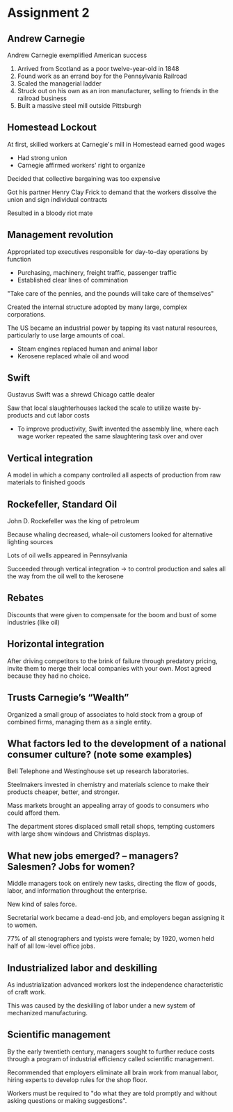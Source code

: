 # Assignment 2

## Andrew Carnegie

Andrew Carnegie exemplified American success

1. Arrived from Scotland as a poor twelve-year-old in 1848
2. Found work as an errand boy for the Pennsylvania Railroad
3. Scaled the managerial ladder
4. Struck out on his own as an iron manufacturer, selling to friends in the
   railroad business
5. Built a massive steel mill outside Pittsburgh

## Homestead Lockout

At first, skilled workers at Carnegie's mill in Homestead earned good wages
- Had strong union
- Carnegie affirmed workers' right to organize

Decided that collective bargaining was too expensive

Got his partner Henry Clay Frick to demand that the workers dissolve the union
and sign individual contracts

Resulted in a bloody riot mate

## Management revolution

Appropriated top executives responsible for day-to-day operations by function
- Purchasing, machinery, freight traffic, passenger traffic
- Established clear lines of commination

"Take care of the pennies, and the pounds will take care of themselves"

Created the internal structure adopted by many large, complex corporations.

The US became an industrial power by tapping its vast natural resources,
particularly to use large amounts of coal.
- Steam engines replaced human and animal labor
- Kerosene replaced whale oil and wood

## Swift

Gustavus Swift was a shrewd Chicago cattle dealer

Saw that local slaughterhouses lacked the scale to utilize waste by-products
and cut labor costs
- To improve productivity, Swift invented the assembly line, where each wage
  worker repeated the same slaughtering task over and over

## Vertical integration

A model in which a company controlled all aspects of production from raw
materials to finished goods

## Rockefeller, Standard Oil

John D. Rockefeller was the king of petroleum

Because whaling decreased, whale-oil customers looked for alternative lighting
sources

Lots of oil wells appeared in Pennsylvania

Succeeded through vertical integration -> to control production and sales all
the way from the oil well to the kerosene

## Rebates

Discounts that were given to compensate for the boom and bust of some
industries (like oil)

## Horizontal integration

After driving competitors to the brink of failure through predatory pricing,
invite them to merge their local companies with your own. Most agreed because
they had no choice.

## Trusts Carnegie’s “Wealth”

Organized a small group of associates to hold stock from a group of combined
firms, managing them as a single entity.

## What factors led to the development of a national consumer culture? (note some examples)

Bell Telephone and Westinghouse set up research laboratories.

Steelmakers invested in chemistry and materials science to make their products
cheaper, better, and stronger.

Mass markets brought an appealing array of goods to consumers who could afford
them.

The department stores displaced small retail shops, tempting customers with
large show windows and Christmas displays.

## What new jobs emerged? – managers? Salesmen? Jobs for women?

Middle managers took on entirely new tasks, directing the flow of goods, labor,
and information throughout the enterprise.

New kind of sales force.

Secretarial work became a dead-end job, and employers began assigning it to
women.

77% of all stenographers and typists were female; by 1920, women held half of
all low-level office jobs.

## Industrialized labor and deskilling

As industrialization advanced workers lost the independence characteristic of
craft work.

This was caused by the deskilling of labor under a new system of mechanized
manufacturing.

## Scientific management

By the early twentieth century, managers sought to further reduce costs through
a program of industrial efficiency called scientific management.

Recommended that employers eliminate all brain work from manual labor, hiring
experts to develop rules for the shop floor.

Workers must be required to "do what they are told promptly and without asking
questions or making suggestions".

